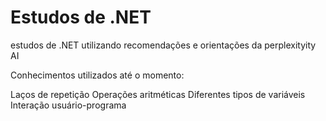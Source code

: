# Estudos de .NET
estudos de .NET utilizando recomendações e orientações da perplexityity AI

Conhecimentos utilizados até o momento:

Laços de repetição 
Operações aritméticas
Diferentes tipos de variáveis
Interação usuário-programa
